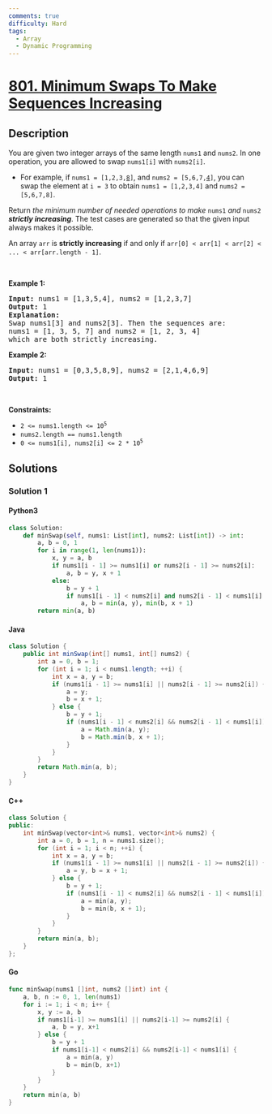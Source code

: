 ```yaml
---
comments: true
difficulty: Hard
tags:
  - Array
  - Dynamic Programming
---
```


<!-- problem:start -->

# [801. Minimum Swaps To Make Sequences Increasing](https://leetcode.com/problems/minimum-swaps-to-make-sequences-increasing)

## Description

<!-- description:start -->

<p>You are given two integer arrays of the same length <code>nums1</code> and <code>nums2</code>. In one operation, you are allowed to swap <code>nums1[i]</code> with <code>nums2[i]</code>.</p>

<ul>
	<li>For example, if <code>nums1 = [1,2,3,<u>8</u>]</code>, and <code>nums2 = [5,6,7,<u>4</u>]</code>, you can swap the element at <code>i = 3</code> to obtain <code>nums1 = [1,2,3,4]</code> and <code>nums2 = [5,6,7,8]</code>.</li>
</ul>

<p>Return <em>the minimum number of needed operations to make </em><code>nums1</code><em> and </em><code>nums2</code><em> <strong>strictly increasing</strong></em>. The test cases are generated so that the given input always makes it possible.</p>

<p>An array <code>arr</code> is <strong>strictly increasing</strong> if and only if <code>arr[0] &lt; arr[1] &lt; arr[2] &lt; ... &lt; arr[arr.length - 1]</code>.</p>

<p>&nbsp;</p>
<p><strong class="example">Example 1:</strong></p>

<pre>
<strong>Input:</strong> nums1 = [1,3,5,4], nums2 = [1,2,3,7]
<strong>Output:</strong> 1
<strong>Explanation:</strong> 
Swap nums1[3] and nums2[3]. Then the sequences are:
nums1 = [1, 3, 5, 7] and nums2 = [1, 2, 3, 4]
which are both strictly increasing.
</pre>

<p><strong class="example">Example 2:</strong></p>

<pre>
<strong>Input:</strong> nums1 = [0,3,5,8,9], nums2 = [2,1,4,6,9]
<strong>Output:</strong> 1
</pre>

<p>&nbsp;</p>
<p><strong>Constraints:</strong></p>

<ul>
	<li><code>2 &lt;= nums1.length &lt;= 10<sup>5</sup></code></li>
	<li><code>nums2.length == nums1.length</code></li>
	<li><code>0 &lt;= nums1[i], nums2[i] &lt;= 2 * 10<sup>5</sup></code></li>
</ul>

<!-- description:end -->

## Solutions

<!-- solution:start -->

### Solution 1

<!-- tabs:start -->

#### Python3

```python
class Solution:
    def minSwap(self, nums1: List[int], nums2: List[int]) -> int:
        a, b = 0, 1
        for i in range(1, len(nums1)):
            x, y = a, b
            if nums1[i - 1] >= nums1[i] or nums2[i - 1] >= nums2[i]:
                a, b = y, x + 1
            else:
                b = y + 1
                if nums1[i - 1] < nums2[i] and nums2[i - 1] < nums1[i]:
                    a, b = min(a, y), min(b, x + 1)
        return min(a, b)
```

#### Java

```java
class Solution {
    public int minSwap(int[] nums1, int[] nums2) {
        int a = 0, b = 1;
        for (int i = 1; i < nums1.length; ++i) {
            int x = a, y = b;
            if (nums1[i - 1] >= nums1[i] || nums2[i - 1] >= nums2[i]) {
                a = y;
                b = x + 1;
            } else {
                b = y + 1;
                if (nums1[i - 1] < nums2[i] && nums2[i - 1] < nums1[i]) {
                    a = Math.min(a, y);
                    b = Math.min(b, x + 1);
                }
            }
        }
        return Math.min(a, b);
    }
}
```

#### C++

```cpp
class Solution {
public:
    int minSwap(vector<int>& nums1, vector<int>& nums2) {
        int a = 0, b = 1, n = nums1.size();
        for (int i = 1; i < n; ++i) {
            int x = a, y = b;
            if (nums1[i - 1] >= nums1[i] || nums2[i - 1] >= nums2[i]) {
                a = y, b = x + 1;
            } else {
                b = y + 1;
                if (nums1[i - 1] < nums2[i] && nums2[i - 1] < nums1[i]) {
                    a = min(a, y);
                    b = min(b, x + 1);
                }
            }
        }
        return min(a, b);
    }
};
```

#### Go

```go
func minSwap(nums1 []int, nums2 []int) int {
	a, b, n := 0, 1, len(nums1)
	for i := 1; i < n; i++ {
		x, y := a, b
		if nums1[i-1] >= nums1[i] || nums2[i-1] >= nums2[i] {
			a, b = y, x+1
		} else {
			b = y + 1
			if nums1[i-1] < nums2[i] && nums2[i-1] < nums1[i] {
				a = min(a, y)
				b = min(b, x+1)
			}
		}
	}
	return min(a, b)
}
```

<!-- tabs:end -->

<!-- solution:end -->

<!-- problem:end -->

